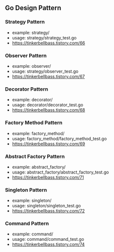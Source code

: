 ## Go Design Pattern

### Strategy Pattern
- example: strategy/
- usage: strategy/strategy_test.go
- https://tinkerbellbass.tistory.com/66

### Observer Pattern
- example: observer/
- usage: strategy/observer_test.go
- https://tinkerbellbass.tistory.com/67

### Decorator Pattern
- example: decorator/
- usage: decorator/decorator_test.go
- https://tinkerbellbass.tistory.com/68

### Factory Method Pattern
- example: factory_method/
- usage: factory_method/factory_method_test.go
- https://tinkerbellbass.tistory.com/69

### Abstract Factory Pattern
- example: abstract_factory/
- usage: abstract_factory/abstract_factory_test.go
- https://tinkerbellbass.tistory.com/71

### Singleton Pattern
- example: singleton/
- usage: singleton/singleton_test.go
- https://tinkerbellbass.tistory.com/72

### Command Pattern
- example: command/
- usage: command/command_test.go
- https://tinkerbellbass.tistory.com/74
